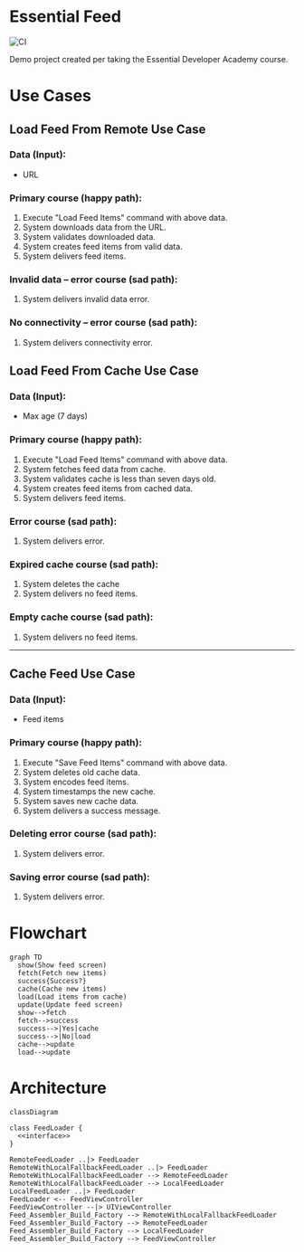 # Essential Feed

![CI](https://github.com/bpoplauschi/EssentialFeed/workflows/CI/badge.svg)

Demo project created per taking the Essential Developer Academy course.

# Use Cases

## Load Feed From Remote Use Case

### Data (Input):

- URL

### Primary course (happy path):

1. Execute "Load Feed Items" command with above data.
2. System downloads data from the URL.
3. System validates downloaded data.
4. System creates feed items from valid data.
5. System delivers feed items.

### Invalid data – error course (sad path):

1. System delivers invalid data error.

### No connectivity – error course (sad path):

1. System delivers connectivity error.

## Load Feed From Cache Use Case

### Data (Input):

- Max age (7 days)

### Primary course (happy path):

1. Execute "Load Feed Items" command with above data.
2. System fetches feed data from cache.
3. System validates cache is less than seven days old.
4. System creates feed items from cached data.
5. System delivers feed items.

### Error course (sad path):

1. System delivers error.

### Expired cache course (sad path):

1. System deletes the cache
2. System delivers no feed items.

### Empty cache course (sad path):

1. System delivers no feed items.

------

## Cache Feed Use Case

### Data (Input):

- Feed items

### Primary course (happy path):

1. Execute "Save Feed Items" command with above data.
2. System deletes old cache data.
3. System encodes feed items.
4. System timestamps the new cache.
5. System saves new cache data.
6. System delivers a success message.

### Deleting error course (sad path):

1. System delivers error.

### Saving error course (sad path):

1. System delivers error.

# Flowchart

```mermaid
graph TD
  show(Show feed screen)
  fetch(Fetch new items)
  success{Success?}
  cache(Cache new items)
  load(Load items from cache)
  update(Update feed screen)
  show-->fetch
  fetch-->success
  success-->|Yes|cache
  success-->|No|load
  cache-->update
  load-->update
```

# Architecture

```mermaid
classDiagram

class FeedLoader {
  <<interface>>
}

RemoteFeedLoader ..|> FeedLoader
RemoteWithLocalFallbackFeedLoader ..|> FeedLoader
RemoteWithLocalFallbackFeedLoader --> RemoteFeedLoader
RemoteWithLocalFallbackFeedLoader --> LocalFeedLoader
LocalFeedLoader ..|> FeedLoader
FeedLoader <-- FeedViewController
FeedViewController --|> UIViewController
Feed_Assembler_Build_Factory --> RemoteWithLocalFallbackFeedLoader
Feed_Assembler_Build_Factory --> RemoteFeedLoader
Feed_Assembler_Build_Factory --> LocalFeedLoader
Feed_Assembler_Build_Factory --> FeedViewController
```
